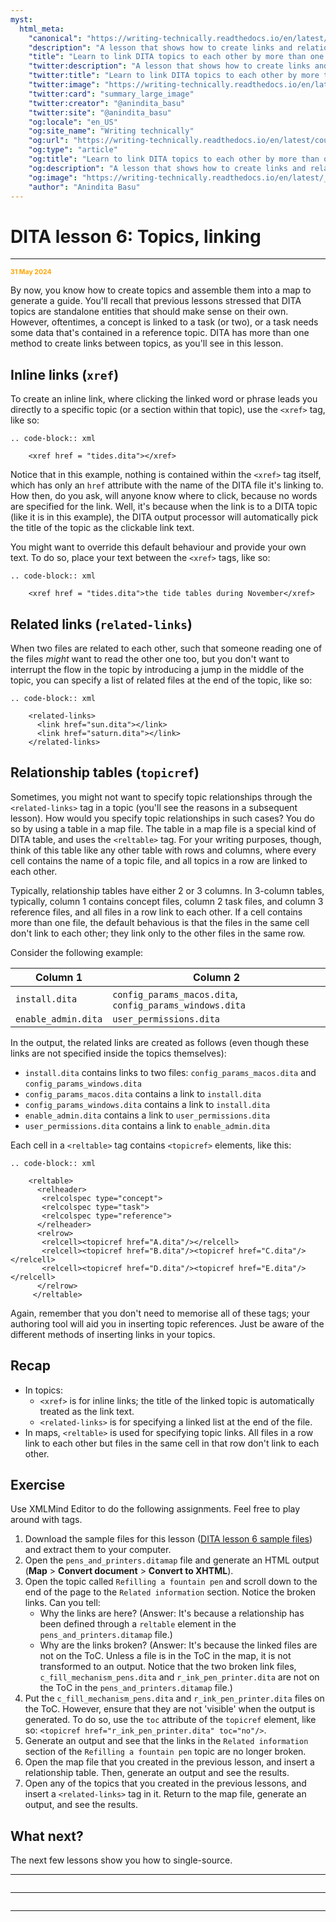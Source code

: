 ```yaml
---
myst:
  html_meta:
    "canonical": "https://writing-technically.readthedocs.io/en/latest/courses-dita-authoring-topics-linking.html"
    "description": "A lesson that shows how to create links and relationships between topics in DITA, and contains some exercises"
    "title": "Learn to link DITA topics to each other by more than one method"
    "twitter:description": "A lesson that shows how to create links and relationships between topics in DITA, and contains some exercises"
    "twitter:title": "Learn to link DITA topics to each other by more than one method"
    "twitter:image": "https://writing-technically.readthedocs.io/en/latest/_static/wordcloud.jpg"
    "twitter:card": "summary_large_image"
    "twitter:creator": "@anindita_basu"
    "twitter:site": "@anindita_basu"
    "og:locale": "en_US"
    "og:site_name": "Writing technically"
    "og:url": "https://writing-technically.readthedocs.io/en/latest/courses-dita-authoring-topics-linking.html"
    "og:type": "article"
    "og:title": "Learn to link DITA topics to each other by more than one method"
    "og:description": "A lesson that shows how to create links and relationships between topics in DITA, and contains some exercises"
    "og:image": "https://writing-technically.readthedocs.io/en/latest/_static/wordcloud.jpg"
    "author": "Anindita Basu"
---
```


# DITA lesson 6: Topics, linking

<hr/>
<p style="font-weight:bold;font-size:75%;color:orange">31 May 2024</p>

By now, you know how to create topics and assemble them into a map to generate a guide. You'll recall that previous lessons stressed that DITA topics are standalone entities that should make sense on their own. However, oftentimes, a concept is linked to a task (or two), or a task needs some data that's contained in a reference topic.  DITA has more than one method to create links between topics, as you'll see in this lesson.

## Inline links (`xref`)

To create an inline link, where clicking the linked word or phrase leads you directly to a specific topic (or a section within that topic), use the `<xref>` tag, like so:

````{eval-rst}
.. code-block:: xml

    <xref href = "tides.dita"></xref>
````

Notice that in this example, nothing is contained within the `<xref>` tag itself, which has only an `href` attribute with the name of the DITA file it's linking to. How then, do you ask, will anyone know where to click, because no words are specified for the link. Well, it's because when the link is to a DITA topic (like it is in this example), the DITA output processor will automatically pick the title of the topic as the clickable link text.

You might want to override this default behaviour and provide your own text. To do so, place your text between the `<xref>` tags, like so:

````{eval-rst}
.. code-block:: xml

    <xref href = "tides.dita">the tide tables during November</xref>
````

## Related links (`related-links`)

When two files are related to each other, such that someone reading one of the files _might_ want to read the other one too, but you don't want to interrupt the flow in the topic by introducing a jump in the middle of the topic, you can specify a list of related files at the end of the topic, like so:

````{eval-rst}
.. code-block:: xml

    <related-links>
      <link href="sun.dita"></link>
      <link href="saturn.dita"></link>
    </related-links>
````

## Relationship tables (`topicref`)

Sometimes, you might not want to specify topic relationships through the `<related-links>` tag in a topic (you'll see the reasons in a subsequent lesson). How would you specify topic relationships in such cases? You do so by using a table in a map file. The table in a map file is a special kind of DITA table, and uses the `<reltable>` tag. For your writing purposes, though, think of this table like any other table with rows and columns, where every cell contains the name of a topic file, and all topics in a row are linked to each other.

Typically, relationship tables have either 2 or 3 columns. In 3-column tables, typically, column 1 contains concept files, column 2 task files, and column 3 reference files, and all files in a row link to each other. If a cell contains more than one file, the default behavious is that the files in the same cell don't link to each other; they link only to the other files in the same row.

Consider the following example:

| Column 1            | Column 2                                                 |
|---------------------|----------------------------------------------------------|
| `install.dita`      | `config_params_macos.dita`, `config_params_windows.dita` |
| `enable_admin.dita` | `user_permissions.dita`                                  |

In the output, the related links are created as follows (even though these links are not specified inside the topics themselves):

-  `install.dita` contains links to two files: `config_params_macos.dita` and `config_params_windows.dita`
-  `config_params_macos.dita` contains a link to `install.dita`
-  `config_params_windows.dita` contains a link to `install.dita`
-  `enable_admin.dita` contains a link to `user_permissions.dita`
-  `user_permissions.dita` contains a link to `enable_admin.dita`

Each cell in a `<reltable>` tag contains `<topicref>` elements, like this:

````{eval-rst}
.. code-block:: xml

    <reltable>
      <relheader>
       <relcolspec type="concept">
       <relcolspec type="task">
       <relcolspec type="reference">
      </relheader>
      <relrow>
       <relcell><topicref href="A.dita"/></relcell>
       <relcell><topicref href="B.dita"/><topicref href="C.dita"/></relcell>
       <relcell><topicref href="D.dita"/><topicref href="E.dita"/></relcell>
      </relrow>
     </reltable>
````

Again, remember that you don't need to memorise all of these tags; your authoring tool will aid you in inserting topic references. Just be aware of the different methods of inserting links in your topics.

## Recap

-  In topics:
    - `<xref>` is for inline links; the title of the linked topic is automatically treated as the link text.
    -  `<related-links>` is for specifying a linked list at the end of the file.
-  In maps, `<reltable>` is used for specifying topic links. All files in a row link to each other but files in the same cell in that row don't link to each other.


##  Exercise

Use XMLMind Editor to do the following assignments. Feel free to play around with tags.

1.  Download the sample files for this lesson ([DITA lesson 6 sample files](_static/dita_lesson6_sampleFiles.zip)) and extract them to your computer.
1.  Open the `pens_and_printers.ditamap` file and generate an HTML output (**Map** > **Convert document** > **Convert to XHTML**).
1.  Open the topic called `Refilling a fountain pen` and scroll down to the end of the page to the `Related information` section. Notice the broken links. Can you tell:
    -  Why the links are here? (Answer: It's because a relationship has been defined through a `reltable` element in the `pens_and_printers.ditamap` file.)
    -  Why are the links broken? (Answer: It's because the linked files are not on the ToC. Unless a file is in the ToC in the map, it is not transformed to an output. Notice that the two broken link files, `c_fill_mechanism_pens.dita` and `r_ink_pen_printer.dita` are not on the ToC in the `pens_and_printers.ditamap` file.)
1.  Put the `c_fill_mechanism_pens.dita` and `r_ink_pen_printer.dita` files on the ToC. However, ensure that they are not 'visible' when the output is generated. To do so, use the `toc` attribute of the `topicref` element, like so: `<topicref href="r_ink_pen_printer.dita" toc="no"/>`.
1.  Generate an output and see that the links in the `Related information` section of the `Refilling a fountain pen` topic are no longer broken.
1.  Open the map file that you created in the previous lesson, and insert a relationship table. Then, generate an output and see the results.
1.  Open any of the topics that you created in the previous lessons, and insert a `<related-links>` tag in it. Return to the map file, generate an output, and see the results.

## What next?

The next few lessons show you how to single-source.

<hr/>

```{include} courses-dita-authoring-toc.md
```
   
<hr/>

```{include} courses-dita-authoring-bugs.md
```

<hr/>
